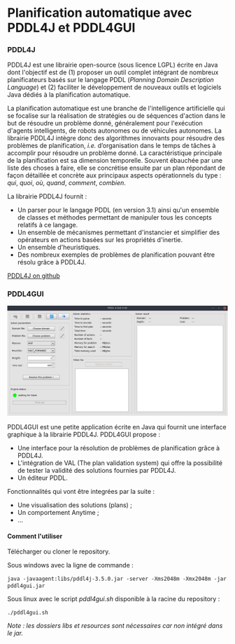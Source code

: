 # Planification automatique avec PDDL4J et PDDL4GUI 

### PDDL4J

PDDL4J est une librairie open-source (sous licence LGPL) écrite en Java dont l'objectif est de (1) proposer un outil complet intégrant de nombreux planificateurs basés sur le langage PDDL (*Planning Domain Description Language*) et (2) faciliter le développement de nouveaux outils et logiciels Java dédiés à la planification automatique.

La planification automatique est une branche de l'intelligence artificielle qui se focalise sur la réalisation de stratégies ou de séquences d'action dans le but de résoudre un problème donné, généralement pour l'exécution d'agents intelligents, de robots autonomes ou de véhicules autonomes. La librairie PDDL4J intègre donc des algorithmes innovants pour résoudre des problèmes de planification, *i.e.* d’organisation dans le temps de tâches à accomplir pour résoudre un problème donné. La caractéristique principale de la planification est sa dimension temporelle. Souvent ébauchée par une liste des choses à faire, elle se concrétise ensuite par un plan répondant de façon détaillée et concrète aux principaux aspects opérationnels du type : *qui*, *quoi*, *où*, *quand*, *comment*, *combien*.

La librairie PDDL4J fournit :
  - Un parser pour le langage PDDL (en version 3.1) ainsi qu'un ensemble de classes et méthodes permettant de manipuler tous les concepts relatifs à ce langage.
  - Un ensemble de mécanismes permettant d'instancier et simplifier des opérateurs en actions basées sur les propriétés d'inertie.
  - Un ensemble d'heuristiques.
  - Des nombreux exemples de problèmes de planification pouvant être résolu grâce à PDDL4J.

[PDDL4J on github](https://github.com/pellierd/pddl4j)

### PDDL4GUI

![PDDL4GUI](https://raw.githubusercontent.com/ehermellin/ehermellin.github.io/master/images/projet/pddl4gui.jpg)

PDDL4GUI est une petite application écrite en Java qui fournit une interface graphique à la librairie PDDL4J. PDDL4GUI propose :
  - Une interface pour la résolution de problèmes de planification grâce à PDDL4J.
  - L'intégration de VAL (The plan validation system) qui offre la possibilité de tester la validité des solutions fournies par PDDL4J.
  - Un éditeur PDDL.

Fonctionnalités qui vont être integrées par la suite :
  - Une visualisation des solutions (plans) ;
  - Un comportement Anytime ;
  - ...
  
#### Comment l'utiliser
Télécharger ou cloner le repository.

Sous windows avec la ligne de commande :

    java -javaagent:libs/pddl4j-3.5.0.jar -server -Xms2048m -Xmx2048m -jar pddl4gui.jar

Sous linux avec le script *pddl4gui.sh* disponible à la racine du repository :
    
    ./pddl4gui.sh
    
*Note : les dossiers libs et resources sont nécessaires car non intégré dans le jar.*
